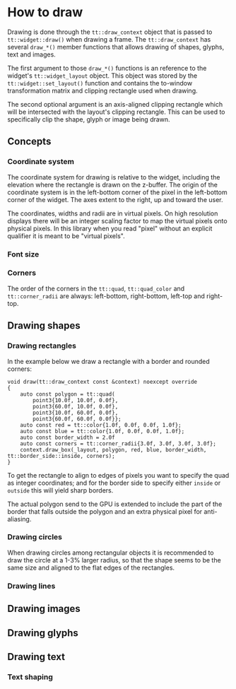 How to draw
===========

Drawing is done through the `tt::draw_context` object that is passed to
`tt::widget::draw()` when drawing a frame. The `tt::draw_context` has
several `draw_*()` member functions that allows drawing of shapes,
glyphs, text and images.

The first argument to those `draw_*()` functions is an reference to the
widget's `tt::widget_layout` object. This object was stored by the
`tt::widget::set_layout()` function and contains the to-window
transformation matrix and clipping rectangle used when drawing.

The second optional argument is an axis-aligned clipping rectangle
which will be intersected with the layout's clipping rectangle.
This can be used to specifically clip the shape, glyph or image being drawn.

Concepts
--------

### Coordinate system

The coordinate system for drawing is relative to the widget, including the elevation where the rectangle
is drawn on the z-buffer. The origin of the coordinate system is in the left-bottom corner of the pixel
in the left-bottom corner of the widget. The axes extent to the right, up and toward the user. 

The coordinates, widths and radii are in virtual pixels. On high resolution displays
there will be an integer scaling factor to map the virtual pixels onto physical pixels. In this library
when you read "pixel" without an explicit qualifier it is meant to be "virtual pixels".

### Font size

### Corners

The order of the corners in the `tt::quad`, `tt::quad_color` and `tt::corner_radii` are always:
left-bottom, right-bottom, left-top and right-top.


Drawing shapes
--------------

### Drawing rectangles

In the example below we draw a rectangle with a border and rounded corners:

```
void draw(tt::draw_context const &context) noexcept override
{
    auto const polygon = tt::quad(
        point3{10.0f, 10.0f, 0.0f},
        point3{60.0f, 10.0f, 0.0f},
        point3{10.0f, 60.0f, 0.0f},
        point3{60.0f, 60.0f, 0.0f}};
    auto const red = tt::color{1.0f, 0.0f, 0.0f, 1.0f};
    auto const blue = tt::color{1.0f, 0.0f, 0.0f, 1.0f};
    auto const border_width = 2.0f
    auto const corners = tt::corner_radii{3.0f, 3.0f, 3.0f, 3.0f};
    context.draw_box(_layout, polygon, red, blue, border_width, tt::border_side::inside, corners);
}
```

To get the rectangle to align to edges of pixels you want to specify the quad
as integer coordinates; and for the border side to specify either `inside` or `outside`
this will yield sharp borders.

The actual polygon send to the GPU is extended to include the part
of the border that falls outside the polygon and an extra physical pixel
for anti-aliasing.


### Drawing circles

When drawing circles among rectangular objects it is recommended to
draw the circle at a 1-3% larger radius, so that the shape seems to
be the same size and aligned to the flat edges of the rectangles. 


### Drawing lines

Drawing images
--------------


Drawing glyphs
--------------

Drawing text
------------

### Text shaping
